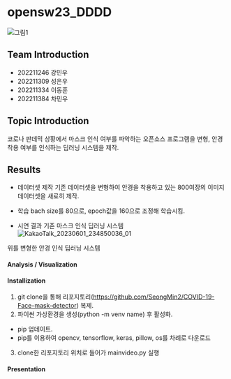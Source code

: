 # opensw23_DDDD
![그림1](https://github.com/sungeu094/opensw23_DDDD/assets/127185696/f166a582-f557-4bec-8034-afa9bd5f58f8)



## Team Introduction
 - 202211246 강민우
 - 202211309 성은우
 - 202211334 이동훈
 - 202211384 차민우

## Topic Introduction
 코로나 판데믹 상황에서 마스크 인식 여부를 파악하는 오픈소스 프로그램을 변형, 안경 착용 여부를 인식하는 딥러닝 시스템을 제작.

## Results
 - 데이터셋 제작
  기존 데이터셋을 변형하여 안경을 착용하고 있는 800여장의 이미지 데이터셋을 새로히 제작.

 - 학습
  bach size를 80으로, epoch값을 160으로 조정해 학습시킴.

 - 시연 결과
  기존 마스크 인식 딥러닝 시스템
  ![KakaoTalk_20230601_234850036_01](https://github.com/sungeu094/opensw23_DDDD/assets/127185696/3631d250-8ae4-4dbf-a631-08332d491bd0)

  위를 변형한 안경 인식 딥러닝 시스템
  
#### Analysis / Visualization

#### Installization
 1. git clone을 통해 리포지토리(https://github.com/SeongMin2/COVID-19-Face-mask-detector) 복제.
 2. 파이썬 가상환경을 생성(python -m venv name) 후 활성화.
  - pip 업데이트.
  - pip를 이용하여 opencv, tensorflow, keras, pillow, os를 차례로 다운로드
 3. clone한 리포지토리 위치로 들어가 mainvideo.py 실행

#### Presentation
